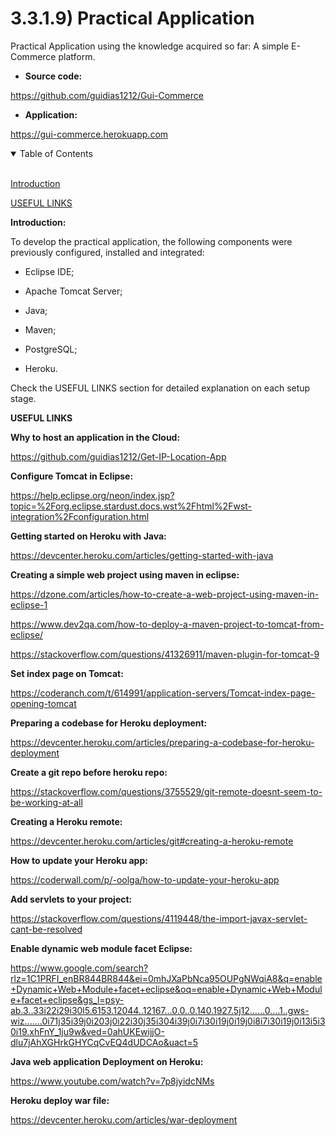 # 3.3.1.9) Practical Application

Practical Application using the knowledge acquired so far: A simple E-Commerce platform.

* **Source code:**

https://github.com/guidias1212/Gui-Commerce

* **Application:**

https://gui-commerce.herokuapp.com

<details open>
<summary>Table of Contents</summary>
<br>

[Introduction](#h1)

[USEFUL LINKS](#h2)

</details>

<a name="h1"/>

**Introduction:**

To develop the practical application, the following components were previously configured, installed and integrated:

* Eclipse IDE;

* Apache Tomcat Server;

* Java;

* Maven;

* PostgreSQL;

* Heroku.

Check the USEFUL LINKS section for detailed explanation on each setup stage.

<a name="h2"/>

**USEFUL LINKS**

**Why to host an application in the Cloud:**

https://github.com/guidias1212/Get-IP-Location-App

**Configure Tomcat in Eclipse:**

https://help.eclipse.org/neon/index.jsp?topic=%2Forg.eclipse.stardust.docs.wst%2Fhtml%2Fwst-integration%2Fconfiguration.html

**Getting started on Heroku with Java:**

https://devcenter.heroku.com/articles/getting-started-with-java

**Creating a simple web project using maven in eclipse:**

https://dzone.com/articles/how-to-create-a-web-project-using-maven-in-eclipse-1

https://www.dev2qa.com/how-to-deploy-a-maven-project-to-tomcat-from-eclipse/

https://stackoverflow.com/questions/41326911/maven-plugin-for-tomcat-9

**Set index page on Tomcat:**

https://coderanch.com/t/614991/application-servers/Tomcat-index-page-opening-tomcat

**Preparing a codebase for Heroku deployment:**

https://devcenter.heroku.com/articles/preparing-a-codebase-for-heroku-deployment

**Create a git repo before heroku repo:**

https://stackoverflow.com/questions/3755529/git-remote-doesnt-seem-to-be-working-at-all

**Creating a Heroku remote:**

https://devcenter.heroku.com/articles/git#creating-a-heroku-remote

**How to update your Heroku app:**

https://coderwall.com/p/-oolga/how-to-update-your-heroku-app

**Add servlets to your project:**

https://stackoverflow.com/questions/4119448/the-import-javax-servlet-cant-be-resolved

**Enable dynamic web module facet Eclipse:**

https://www.google.com/search?rlz=1C1PRFI_enBR844BR844&ei=0mhJXaPbNca95OUPgNWqiA8&q=enable+Dynamic+Web+Module+facet+eclipse&oq=enable+Dynamic+Web+Module+facet+eclipse&gs_l=psy-ab.3..33i22i29i30l5.6153.12044..12167...0.0..0.140.1927.5j12......0....1..gws-wiz.......0i71j35i39j0i203j0i22i30j35i304i39j0i7i30i19j0i19j0i8i7i30i19j0i13i5i30i19.xhFnY_1ju9w&ved=0ahUKEwijjO-dlu7jAhXGHrkGHYCqCvEQ4dUDCAo&uact=5

**Java web application Deployment on Heroku:**

https://www.youtube.com/watch?v=7p8jyidcNMs

**Heroku deploy war file:**

https://devcenter.heroku.com/articles/war-deployment